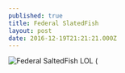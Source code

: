 ```yaml
---
published: true
title: Federal SlatedFish
layout: post
date: 2016-12-19T21:21:21.000Z
---
```

![Federal SaltedFish](https://img.vim-cn.com/fb/28a4012a87d78f5d5f6963a32d559e10b5e779.png)
LOL (
